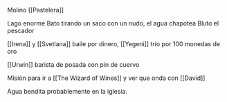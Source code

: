 Molino [[Pastelera]]

Lago enorme
Bato tirando un saco con un nudo, el agua chapotea
Bluto el pescador

[[Irena]] y [[Svetlana]] baile por dinero, [[Yegeni]] trío por 100 monedas de oro

[[Urwin]] barista de posada con pin de cuervo

Misión para ir a [[The Wizard of Wines]] y ver que onda con [[David]]

Agua bendita probablemente en la iglesia.

